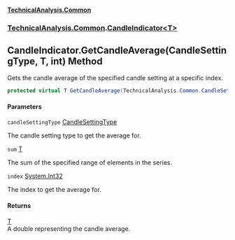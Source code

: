 #### [TechnicalAnalysis.Common](TechnicalAnalysis.Common.md 'TechnicalAnalysis.Common')
### [TechnicalAnalysis.Common](TechnicalAnalysis.Common.md#TechnicalAnalysis.Common 'TechnicalAnalysis.Common').[CandleIndicator&lt;T&gt;](CandleIndicator_T_.md 'TechnicalAnalysis.Common.CandleIndicator<T>')

## CandleIndicator<T>.GetCandleAverage(CandleSettingType, T, int) Method

Gets the candle average of the specified candle setting at a specific index.

```csharp
protected virtual T GetCandleAverage(TechnicalAnalysis.Common.CandleSettingType candleSettingType, T sum, int index);
```
#### Parameters

<a name='TechnicalAnalysis.Common.CandleIndicator_T_.GetCandleAverage(TechnicalAnalysis.Common.CandleSettingType,T,int).candleSettingType'></a>

`candleSettingType` [CandleSettingType](CandleSettingType.md 'TechnicalAnalysis.Common.CandleSettingType')

The candle setting type to get the average for.

<a name='TechnicalAnalysis.Common.CandleIndicator_T_.GetCandleAverage(TechnicalAnalysis.Common.CandleSettingType,T,int).sum'></a>

`sum` [T](CandleIndicator_T_.md#TechnicalAnalysis.Common.CandleIndicator_T_.T 'TechnicalAnalysis.Common.CandleIndicator<T>.T')

The sum of the specified range of elements in the series.

<a name='TechnicalAnalysis.Common.CandleIndicator_T_.GetCandleAverage(TechnicalAnalysis.Common.CandleSettingType,T,int).index'></a>

`index` [System.Int32](https://docs.microsoft.com/en-us/dotnet/api/System.Int32 'System.Int32')

The index to get the average for.

#### Returns
[T](CandleIndicator_T_.md#TechnicalAnalysis.Common.CandleIndicator_T_.T 'TechnicalAnalysis.Common.CandleIndicator<T>.T')  
A double representing the candle average.